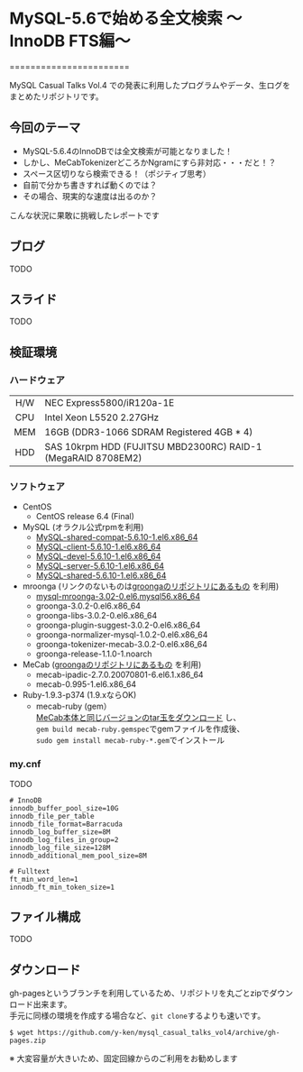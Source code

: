 # MySQL-5.6で始める全文検索 〜InnoDB FTS編〜
=======================

MySQL Casual Talks Vol.4 での発表に利用したプログラムやデータ、生ログをまとめたリポジトリです。

## 今回のテーマ

* MySQL-5.6.4のInnoDBでは全文検索が可能となりました！
* しかし、MeCabTokenizerどころかNgramにすら非対応・・・だと！？
* スペース区切りなら検索できる！（ポジティブ思考）
* 自前で分かち書きすれば動くのでは？
* その場合、現実的な速度は出るのか？

こんな状況に果敢に挑戦したレポートです

## ブログ
TODO

## スライド
TODO

## 検証環境

### ハードウェア

|     |   |
|:---:|---|
| H/W | NEC Express5800/iR120a-1E |
| CPU | Intel Xeon L5520 2.27GHz |
| MEM | 16GB (DDR3-1066 SDRAM Registered 4GB * 4) |
| HDD | SAS 10krpm HDD (FUJITSU MBD2300RC) RAID-1 (MegaRAID 8708EM2) |

### ソフトウェア
* CentOS
  * CentOS release 6.4 (Final)
* MySQL (オラクル公式rpmを利用)
  * [MySQL-shared-compat-5.6.10-1.el6.x86_64](http://y-ken.github.io/package/centos/6/x86_64/MySQL-shared-compat-5.6.10-1.el6.x86_64.rpm)
  * [MySQL-client-5.6.10-1.el6.x86_64](http://y-ken.github.io/package/centos/6/x86_64/MySQL-client-5.6.10-1.el6.x86_64.rpm)
  * [MySQL-devel-5.6.10-1.el6.x86_64](http://y-ken.github.io/package/centos/6/x86_64/MySQL-devel-5.6.10-1.el6.x86_64.rpm)
  * [MySQL-server-5.6.10-1.el6.x86_64](http://y-ken.github.io/package/centos/6/x86_64/MySQL-server-5.6.10-1.el6.x86_64.rpm)
  * [MySQL-shared-5.6.10-1.el6.x86_64](http://y-ken.github.io/package/centos/6/x86_64/MySQL-shared-5.6.10-1.el6.x86_64.rpm)
* mroonga (リンクのないものは[groongaのリポジトリにあるもの](http://packages.groonga.org/centos/6/x86_64/Packages/) を利用)
  * [mysql-mroonga-3.02-0.el6.mysql56.x86_64](http://y-ken.github.io/package/centos/6/x86_64/mysql-mroonga-3.02-0.el6.mysql56.x86_64.rpm)
  * groonga-3.0.2-0.el6.x86_64
  * groonga-libs-3.0.2-0.el6.x86_64
  * groonga-plugin-suggest-3.0.2-0.el6.x86_64
  * groonga-normalizer-mysql-1.0.2-0.el6.x86_64
  * groonga-tokenizer-mecab-3.0.2-0.el6.x86_64
  * groonga-release-1.1.0-1.noarch
* MeCab ([groongaのリポジトリにあるもの](http://packages.groonga.org/centos/6/x86_64/Packages/) を利用)
  * mecab-ipadic-2.7.0.20070801-6.el6.1.x86_64
  * mecab-0.995-1.el6.x86_64
* Ruby-1.9.3-p374 (1.9.xならOK)
  * mecab-ruby (gem）  
  [MeCab本体と同じバージョンのtar玉をダウンロード](https://code.google.com/p/mecab/downloads/list?can=2&q=mecab-ruby&colspec=Filename+Summary+Uploaded+ReleaseDate+Size+DownloadCount) し、  
  `gem build mecab-ruby.gemspec`でgemファイルを作成後、  
  `sudo gem install mecab-ruby-*.gem`でインストール

### my.cnf
TODO
```
# InnoDB
innodb_buffer_pool_size=10G
innodb_file_per_table
innodb_file_format=Barracuda
innodb_log_buffer_size=8M
innodb_log_files_in_group=2
innodb_log_file_size=128M
innodb_additional_mem_pool_size=8M

# Fulltext
ft_min_word_len=1
innodb_ft_min_token_size=1
```

## ファイル構成
TODO

## ダウンロード
gh-pagesというブランチを利用しているため、リポジトリを丸ごとzipでダウンロード出来ます。  
手元に同様の環境を作成する場合など、`git clone`するよりも速いです。
```
$ wget https://github.com/y-ken/mysql_casual_talks_vol4/archive/gh-pages.zip
```
※ 大変容量が大きいため、固定回線からのご利用をお勧めします
